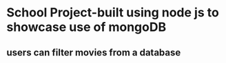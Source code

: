 #  School Project-built using node js to showcase use of mongoDB

## users can filter movies from a database

